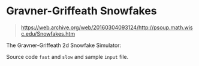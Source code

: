 # Gravner-Griffeath Snowfakes


> https://web.archive.org/web/20160304093124/http://psoup.math.wisc.edu/Snowfakes.htm

The Gravner-Griffeath 2d Snowfake Simulator:

Source code `fast` and `slow` and sample `input` file.
